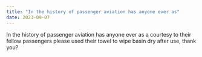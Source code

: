 ```yaml
---
title: "In the history of passenger aviation has anyone ever as"
date: 2023-09-07
---
```


In the history of passenger aviation has anyone ever as a courtesy to their fellow passengers please used their towel to wipe basin dry after use, thank you?



